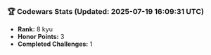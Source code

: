 ### 🏆 Codewars Stats (Updated: 2025-07-19 16:09:31 UTC)

- **Rank:** 8 kyu
- **Honor Points:** 3
- **Completed Challenges:** 1
